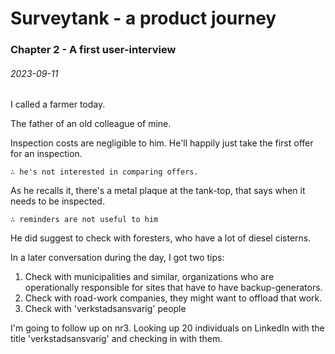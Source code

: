 
# [](#header-1) Surveytank - a product journey
### Chapter 2 - A first user-interview
###### 2023-09-11

I called a farmer today.

The father of an old colleague of mine.

Inspection costs are negligible to him. He'll happily just take the first offer for an inspection.

`∴ he's not interested in comparing offers.`

As he recalls it, there's a metal plaque at the tank-top, that says when it needs to be inspected.

`∴ reminders are not useful to him`

He did suggest to check with foresters, who have a lot of diesel cisterns.


In a later conversation during the day, I got two tips:
1. Check with municipalities and similar, organizations who are operationally responsible for sites that have to have backup-generators.
2. Check with road-work companies, they might want to offload that work.
3. Check with 'verkstadsansvarig' people

I'm going to follow up on nr3. Looking up 20 individuals on LinkedIn with the title 'verkstadsansvarig' and checking in with them.